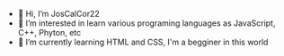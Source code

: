 - 👋 Hi, I’m JosCalCor22
- 👀 I’m interested in learn various programing languages as JavaScript, C++, Phyton, etc 
- 🌱 I’m currently learning HTML and CSS, I'm a begginer in this world 

<!---
JosCalCor22/JosCalCor22 is a ✨ special ✨ repository because its `README.md` (this file) appears on your GitHub profile.
You can click the Preview link to take a look at your changes.
--->
